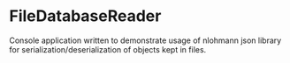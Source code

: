 # FileDatabaseReader
Console application written to demonstrate usage of nlohmann json library for serialization/deserialization of objects kept in files. 
